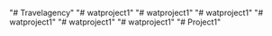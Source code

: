 "# Travelagency" 
"# watproject1" 
"# watproject1" 
"# watproject1" 
"# watproject1" 
"# watproject1" 
"# watproject1" 
"# Project1" 
